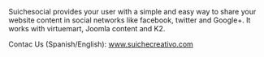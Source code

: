 Suichesocial provides your user with a simple and easy way to share your website content in social networks like facebook, twitter and Google+. It works with virtuemart, Joomla content and K2.

Contac Us (Spanish/English): www.suichecreativo.com
